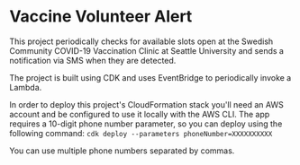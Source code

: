 # Vaccine Volunteer Alert

This project periodically checks for available slots open at the Swedish Community COVID-19 Vaccination Clinic at Seattle University 
and sends a notification via SMS when they are detected.

The project is built using CDK and uses EventBridge to periodically invoke a Lambda.

In order to deploy this project's CloudFormation stack you'll need an AWS account and be configured to use it locally with the AWS CLI. 
The app requires a 10-digit phone number parameter, so you can deploy using the following command:
`cdk deploy --parameters phoneNumber=XXXXXXXXXX`

You can use multiple phone numbers separated by commas.
